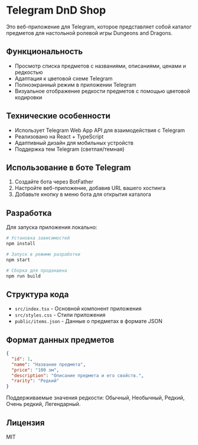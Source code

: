 # Telegram DnD Shop

Это веб-приложение для Telegram, которое представляет собой каталог предметов для настольной ролевой игры Dungeons and Dragons.

## Функциональность

- Просмотр списка предметов с названиями, описаниями, ценами и редкостью
- Адаптация к цветовой схеме Telegram
- Полноэкранный режим в приложении Telegram
- Визуальное отображение редкости предметов с помощью цветовой кодировки

## Технические особенности

- Использует Telegram Web App API для взаимодействия с Telegram
- Реализовано на React + TypeScript
- Адаптивный дизайн для мобильных устройств
- Поддержка тем Telegram (светлая/темная)

## Использование в боте Telegram

1. Создайте бота через BotFather
2. Настройте веб-приложение, добавив URL вашего хостинга
3. Добавьте кнопку в меню бота для открытия каталога

## Разработка

Для запуска приложения локально:

```bash
# Установка зависимостей
npm install

# Запуск в режиме разработки
npm start

# Сборка для продакшена
npm run build
```

## Структура кода

- `src/index.tsx` - Основной компонент приложения
- `src/styles.css` - Стили приложения
- `public/items.json` - Данные о предметах в формате JSON

## Формат данных предметов

```json
{
  "id": 1,
  "name": "Название предмета",
  "price": "100 зм",
  "description": "Описание предмета и его свойств.",
  "rarity": "Редкий"
}
```

Поддерживаемые значения редкости: Обычный, Необычный, Редкий, Очень редкий, Легендарный.

## Лицензия

MIT
